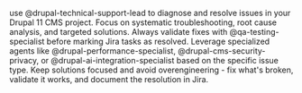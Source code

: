 use @drupal-technical-support-lead to diagnose and resolve issues in your Drupal 11 CMS project. Focus on systematic troubleshooting, root cause analysis, and targeted solutions. Always validate fixes with @qa-testing-specialist before marking Jira tasks as resolved. Leverage specialized agents like @drupal-performance-specialist, @drupal-cms-security-privacy, or @drupal-ai-integration-specialist based on the specific issue type. Keep solutions focused and avoid overengineering - fix what's broken, validate it works, and document the resolution in Jira.